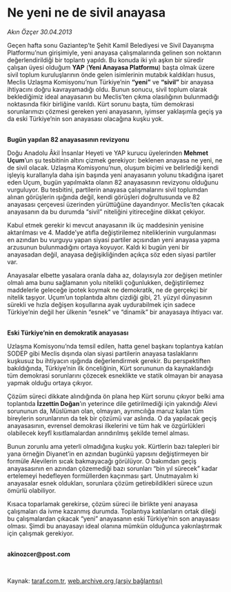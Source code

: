 # Ne yeni ne de sivil anayasa

*Akın Özçer 30.04.2013*

<div class="yazi"><p>Geçen hafta sonu Gaziantep’te Şehit Kamil Belediyesi ve Sivil Dayanışma Platformu’nun girişimiyle, yeni anayasa çalışmalarında gelinen son noktanın değerlendirildiği bir toplantı yapıldı. Bu konuda iki yılı aşkın bir süredir çalışan üyesi olduğum <b>YAP</b> (<b>Yeni Anayasa Platformu</b>) başta olmak üzere sivil toplum kuruluşlarının önde gelen isimlerinin mutabık kaldıkları husus,  Meclis Uzlaşma Komisyonu’nun Türkiye’nin <b>“yeni”</b> ve <b>“sivil”</b> bir anayasa ihtiyacını doğru kavrayamadığı oldu. Bunun sonucu, sivil toplum olarak beklediğimiz ideal anayasanın bu Meclis’ten çıkma olasılığının bulunmadığı noktasında fikir birliğine varıldı. Kürt sorunu başta, tüm demokrasi sorunlarımızı çözmesi gereken yeni anayasanın, iyimser yaklaşımla geçiş ya da eski Türkiye’nin son anayasası olacağına kuşku yok. </p>
<p><b><br/>Bugün yapılan 82 anayasasının revizyonu</b><b> </b></p>
<p>Doğu Anadolu Âkil İnsanlar Heyeti ve YAP kurucu üyelerinden <b>Mehmet Uçum</b>’un şu tesbitinin altını çizmek gerekiyor: beklenen anayasa ne yeni, ne de sivil olacak. Uzlaşma Komisyonu’nun, oluşum biçimi ve belirlediği kendi işleyiş kurallarıyla daha işin başında yeni anayasanın yolunu tıkadığına işaret eden Uçum, bugün yapılmakta olanın 82 anayasasının revizyonu olduğunu vurguluyor. Bu tesbitini, partilerin anayasa çalışmalarını sivil toplumdan alınan görüşlerin ışığında değil, kendi görüşleri doğrultusunda ve 82 anayasası çerçevesi üzerinden yürüttüğüne dayandırıyor. Meclis’ten çıkacak anayasanın da bu durumda “sivil” niteliğini yitireceğine dikkat çekiyor.</p>
<p>Kabul etmek gerekir ki mevcut anayasanın ilk üç maddesinin yenisine aktarılması ve 4. Madde’ye atıfla değiştirilemez niteliklerinin vurgulanması en azından bu vurguyu yapan siyasi partiler açısından yeni anayasa yapma arzusunun bulunmadığını ortaya koyuyor. Kaldı ki bugün yeni bir anayasadan değil, anayasa değişikliğinden açıkça söz eden siyasi partiler var.  </p>
<p>Anayasalar elbette yasalara oranla daha az, dolayısıyla zor değişen metinler olmalı ama bunu sağlamanın yolu nitelikli çoğunlukken, değiştirilemez maddelerle geleceğe ipotek koymak ne demokratik, ne de gerçekçi bir nitelik taşıyor. Uçum’un toplantıda altını çizdiği gibi, 21. yüzyıl dünyasının sürekli ve hızla değişen koşullarına ayak uydurabilmek için sadece Türkiye’nin değil her ülkenin “esnek” ve “dinamik” bir anayasaya ihtiyacı var. </p>
<p><b><br/>Eski Türkiye’nin en demokratik anayasası </b></p>
<p>Uzlaşma Komisyonu’nda temsil edilen, hatta genel başkanı toplantıya katılan SODEP gibi Meclis dışında olan siyasi partilerin anayasa taslaklarını kuşkusuz bu ihtiyacın ışığında değerlendirmek gerekir. Bu perspektiften bakıldığında, Türkiye’nin ilk önceliğinin, Kürt sorununun da kaynaklandığı tüm demokrasi sorunlarını çözecek esneklikte ve statik olmayan bir anayasa yapmak olduğu ortaya çıkıyor. </p>
<p>Çözüm süreci dikkate alındığında ön plana hep Kürt sorunu çıkıyor belki ama toplantıda <b>İzzettin Doğan</b>’ın yeterince dile getirilmediği için yakındığı Alevi sorununun da, Müslüman olan, olmayan, ayrımcılığa maruz kalan tüm bireylerin sorunlarının da tek bir çözümü var aslında. O da yapılacak geçiş anayasasının, evrensel demokrasi ilkelerini ve tüm hak ve özgürlükleri olabilecek keyfî kısıtlamalardan arındırılmış şekilde temel alması. </p>
<p>Bunun zorunlu ama yeterli olmadığına kuşku yok. Kürtlerin bazı talepleri bir yana örneğin Diyanet’in en azından bugünkü yapısını değiştirmeyen bir formüle Alevilerin sıcak bakmayacağı görülüyor. O bakımdan geçiş anayasasının en azından çözemediği bazı sorunları “bin yıl sürecek” kadar ertelemeyi hedefleyen formüllerden kaçınması şart. Unutmayalım ki anayasalar esnek oldukları, sorunlara çözüm getirebildikleri sürece uzun ömürlü olabiliyor. </p>
<p>Kısaca toparlamak gerekirse, çözüm süreci ile birlikte yeni anayasa çalışmaları da ivme kazanmış durumda. Toplantıya katılanların ortak dileği bu çalışmalardan çıkacak “yeni” anayasanın eski Türkiye’nin son anayasası olması. Şimdi bu anayasayı ideal olanına mümkün olduğunca yakınlaştırmak için çalışmak gerekiyor. </p><b>
<p><br/>akinozcer@post.com</p>
<p></p></b> 
</div>

Kaynak: [taraf.com.tr](http://www.taraf.com.tr/akin-ozcer/makale-ne-yeni-ne-de-sivil-anayasa.htm), [web.archive.org (arşiv bağlantısı)](http://web.archive.org/web/20131107122747/http://www.taraf.com.tr/akin-ozcer/makale-ne-yeni-ne-de-sivil-anayasa.htm)
